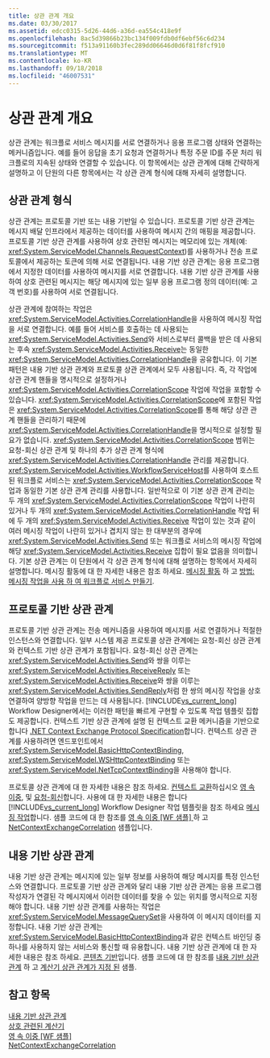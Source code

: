 ```yaml
---
title: 상관 관계 개요
ms.date: 03/30/2017
ms.assetid: edcc0315-5d26-44d6-a36d-ea554c418e9f
ms.openlocfilehash: 8ac5d39866b23bc134f009fdb0df6ebf56c6d234
ms.sourcegitcommit: f513a91160b3fec289dd06646d0d6f81f8fcf910
ms.translationtype: MT
ms.contentlocale: ko-KR
ms.lasthandoff: 09/18/2018
ms.locfileid: "46007531"
---
```

# <a name="correlation-overview"></a>상관 관계 개요
상관 관계는 워크플로 서비스 메시지를 서로 연결하거나 응용 프로그램 상태와 연결하는 메커니즘입니다. 예를 들어 응답을 초기 요청과 연결하거나 특정 주문 ID를 주문 처리 워크플로의 지속된 상태와 연결할 수 있습니다. 이 항목에서는 상관 관계에 대해 간략하게 설명하고 이 단원의 다른 항목에서는 각 상관 관계 형식에 대해 자세히 설명합니다.  
  
## <a name="types-of-correlation"></a>상관 관계 형식  
 상관 관계는 프로토콜 기반 또는 내용 기반일 수 있습니다. 프로토콜 기반 상관 관계는 메시지 배달 인프라에서 제공하는 데이터를 사용하여 메시지 간의 매핑을 제공합니다. 프로토콜 기반 상관 관계를 사용하여 상호 관련된 메시지는 메모리에 있는 개체(예: <xref:System.ServiceModel.Channels.RequestContext>)를 사용하거나 전송 프로토콜에서 제공하는 토큰에 의해 서로 연결됩니다. 내용 기반 상관 관계는 응용 프로그램에서 지정한 데이터를 사용하여 메시지를 서로 연결합니다. 내용 기반 상관 관계를 사용하여 상호 관련된 메시지는 해당 메시지에 있는 일부 응용 프로그램 정의 데이터(예: 고객 번호)를 사용하여 서로 연결됩니다.  
  
 상관 관계에 참여하는 작업은 <xref:System.ServiceModel.Activities.CorrelationHandle>을 사용하여 메시징 작업을 서로 연결합니다. 예를 들어 서비스를 호출하는 데 사용되는 <xref:System.ServiceModel.Activities.Send>와 서비스로부터 콜백을 받은 데 사용되는 후속 <xref:System.ServiceModel.Activities.Receive>는 동일한 <xref:System.ServiceModel.Activities.CorrelationHandle>을 공유합니다. 이 기본 패턴은 내용 기반 상관 관계와 프로토콜 상관 관계에서 모두 사용됩니다. 즉, 각 작업에 상관 관계 핸들을 명시적으로 설정하거나 <xref:System.ServiceModel.Activities.CorrelationScope> 작업에 작업을 포함할 수 있습니다. <xref:System.ServiceModel.Activities.CorrelationScope>에 포함된 작업은 <xref:System.ServiceModel.Activities.CorrelationScope>를 통해 해당 상관 관계 핸들을 관리하기 때문에 <xref:System.ServiceModel.Activities.CorrelationHandle>을 명시적으로 설정할 필요가 없습니다. <xref:System.ServiceModel.Activities.CorrelationScope> 범위는 요청-회신 상관 관계 및 하나의 추가 상관 관계 형식에 <xref:System.ServiceModel.Activities.CorrelationHandle> 관리를 제공합니다. <xref:System.ServiceModel.Activities.WorkflowServiceHost>를 사용하여 호스트된 워크플로 서비스는 <xref:System.ServiceModel.Activities.CorrelationScope> 작업과 동일한 기본 상관 관계 관리를 사용합니다. 일반적으로 이 기본 상관 관계 관리는 두 개의 <xref:System.ServiceModel.Activities.CorrelationScope> 작업이 나란히 있거나 두 개의 <xref:System.ServiceModel.Activities.CorrelationHandle> 작업 뒤에 두 개의 <xref:System.ServiceModel.Activities.Receive> 작업이 있는 것과 같이 여러 메시징 작업이 나란히 있거나 겹치지 않는 한 대부분의 경우에 <xref:System.ServiceModel.Activities.Send> 또는 워크플로 서비스의 메시징 작업에 해당 <xref:System.ServiceModel.Activities.Receive> 집합이 필요 없음을 의미합니다. 기본 상관 관계는 이 단원에서 각 상관 관계 형식에 대해 설명하는 항목에서 자세히 설명합니다. 메시징 활동에 대 한 자세한 내용은 참조 하세요. [메시징 활동](../../../../docs/framework/wcf/feature-details/messaging-activities.md) 하 고 [방법: 메시징 작업을 사용 하 여 워크플로 서비스 만들기](../../../../docs/framework/wcf/feature-details/how-to-create-a-workflow-service-with-messaging-activities.md).  
  
## <a name="protocol-based-correlation"></a>프로토콜 기반 상관 관계  
 프로토콜 기반 상관 관계는 전송 메커니즘을 사용하여 메시지를 서로 연결하거나 적절한 인스턴스와 연결합니다. 일부 시스템 제공 프로토콜 상관 관계에는 요청-회신 상관 관계와 컨텍스트 기반 상관 관계가 포함됩니다. 요청-회신 상관 관계는 <xref:System.ServiceModel.Activities.Send>와 쌍을 이루는 <xref:System.ServiceModel.Activities.ReceiveReply> 또는 <xref:System.ServiceModel.Activities.Receive>와 쌍을 이루는 <xref:System.ServiceModel.Activities.SendReply>처럼 한 쌍의 메시징 작업을 상호 연결하여 양방향 작업을 만드는 데 사용됩니다. [!INCLUDE[vs_current_long](../../../../includes/vs-current-long-md.md)] Workflow Designer에서는 이러한 패턴을 빠르게 구현할 수 있도록 작업 템플릿 집합도 제공합니다. 컨텍스트 기반 상관 관계에 설명 된 컨텍스트 교환 메커니즘을 기반으로 합니다 [.NET Context Exchange Protocol Specification](https://go.microsoft.com/fwlink/?LinkID=166059)합니다. 컨텍스트 상관 관계를 사용하려면 엔드포인트에서 <xref:System.ServiceModel.BasicHttpContextBinding>, <xref:System.ServiceModel.WSHttpContextBinding> 또는 <xref:System.ServiceModel.NetTcpContextBinding>을 사용해야 합니다.  
  
 프로토콜 상관 관계에 대 한 자세한 내용은 참조 하세요. [컨텍스트 교환](../../../../docs/framework/wcf/feature-details/context-exchange-correlation.md)하십시오 [영 속 이중](../../../../docs/framework/wcf/feature-details/durable-duplex-correlation.md), 및 [요청-회신](../../../../docs/framework/wcf/feature-details/request-reply-correlation.md)합니다. 사용에 대 한 자세한 내용은 합니다 [!INCLUDE[vs_current_long](../../../../includes/vs-current-long-md.md)] Workflow Designer 작업 템플릿을 참조 하세요 [메시징 작업](../../../../docs/framework/wcf/feature-details/messaging-activities.md)합니다. 샘플 코드에 대 한 참조를 [영 속 이중 &#91;WF 샘플&#93; ](../../../../docs/framework/windows-workflow-foundation/samples/durable-duplex.md) 하 고 [NetContextExchangeCorrelation](https://msdn.microsoft.com/library/93c74a1a-b9e2-46c6-95c0-c9b0e9472caf) 샘플입니다.  
  
## <a name="content-based-correlation"></a>내용 기반 상관 관계  
 내용 기반 상관 관계는 메시지에 있는 일부 정보를 사용하여 해당 메시지를 특정 인스턴스와 연결합니다. 프로토콜 기반 상관 관계와 달리 내용 기반 상관 관계는 응용 프로그램 작성자가 연결된 각 메시지에서 이러한 데이터를 찾을 수 있는 위치를 명시적으로 지정해야 합니다. 내용 기반 상관 관계를 사용하는 작업은 <xref:System.ServiceModel.MessageQuerySet>을 사용하여 이 메시지 데이터를 지정합니다. 내용 기반 상관 관계는 <xref:System.ServiceModel.BasicHttpContextBinding>과 같은 컨텍스트 바인딩 중 하나를 사용하지 않는 서비스와 통신할 때 유용합니다. 내용 기반 상관 관계에 대 한 자세한 내용은 참조 하세요. [콘텐츠 기반](../../../../docs/framework/wcf/feature-details/content-based-correlation.md)입니다. 샘플 코드에 대 한 참조를 [내용 기반 상관 관계](../../../../docs/framework/windows-workflow-foundation/samples/content-based-correlation.md) 하 고 [계산기 상관 관계가 지정 된](../../../../docs/framework/windows-workflow-foundation/samples/correlated-calculator.md) 샘플.  
  
## <a name="see-also"></a>참고 항목  
 [내용 기반 상관 관계](../../../../docs/framework/windows-workflow-foundation/samples/content-based-correlation.md)  
 [상호 관련된 계산기](../../../../docs/framework/windows-workflow-foundation/samples/correlated-calculator.md)  
 [영 속 이중 &#91;WF 샘플&#93;](../../../../docs/framework/windows-workflow-foundation/samples/durable-duplex.md)  
 [NetContextExchangeCorrelation](https://msdn.microsoft.com/library/93c74a1a-b9e2-46c6-95c0-c9b0e9472caf)
